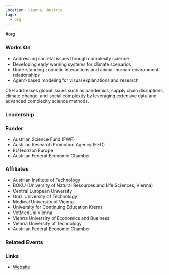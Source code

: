 ```yaml
---
Location: Vienna, Austria
tags:
  - org
---
```

#org

### Works On

- Addressing societal issues through complexity science
- Developing early warning systems for climate scenarios
- Understanding zoonotic interactions and animal-human-environment relationships
- Agent-based modeling for visual explanations and research

CSH addresses global issues such as pandemics, supply chain disruptions, climate change, and social complexity by leveraging extensive data and advanced complexity science methods.

### Leadership

### Funder
- Austrian Science Fund (FWF)
- Austrian Research Promotion Agency (FFG)
- EU Horizon Europe
- Austrian Federal Economic Chamber

### Affiliates
- Austrian Institute of Technology
- BOKU (University of Natural Resources and Life Sciences, Vienna)
- Central European University
- Graz University of Technology
- Medical University of Vienna
- University for Continuing Education Krems
- VetMedUni Vienna
- Vienna University of Economics and Business
- Vienna University of Technology
- Austrian Federal Economic Chamber

### Related Events

### Links
- [Website](https://csh.ac.at)